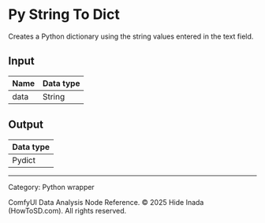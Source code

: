 # Py String To Dict
Creates a Python dictionary using the string values entered in the text field.

## Input
| Name | Data type |
|---|---|
| data | String |

## Output
| Data type |
|---|
| Pydict |

<HR>
Category: Python wrapper

ComfyUI Data Analysis Node Reference. © 2025 Hide Inada (HowToSD.com). All rights reserved.
